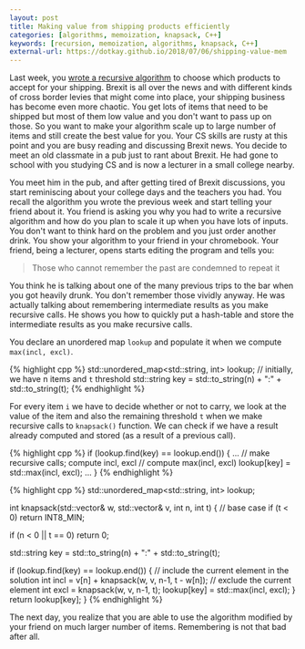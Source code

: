 ```yaml
---
layout: post
title: Making value from shipping products efficiently
categories: [algorithms, memoization, knapsack, C++]
keywords: [recursion, memoization, algorithms, knapsack, C++]
external-url: https://dotkay.github.io/2018/07/06/shipping-value-mem
---
```


Last week, you [wrote a recursive algorithm](https://dotkay.github.io/2018/07/03/shipping-value-rec) to choose which products to accept for your shipping. Brexit is all over the news and with different kinds of cross border levies that might come into place, your shipping business has become even more chaotic. You get lots of items that need to be shipped but most of them low value and you don't want to pass up on those. So you want to make your algorithm scale up to large number of items and still create the best value for you. Your CS skills are rusty at this point and you are busy reading and discussing Brexit news. You decide to meet an old classmate in a pub just to rant about Brexit. He had gone to school with you studying CS and is now a lecturer in a small college nearby.

You meet him in the pub, and after getting tired of Brexit discussions, you start reminiscing about your college days and the teachers you had. You recall the algorithm you wrote the previous week and start telling your friend about it. You friend is asking you why you had to write a recursive algorithm and how do you plan to scale it up when you have lots of inputs. You don't want to think hard on the problem and you just order another drink. You show your algorithm to your friend in your chromebook. Your friend, being a lecturer, opens starts editing the program and tells you:

> Those who cannot remember the past are condemned to repeat it

You think he is talking about one of the many previous trips to the bar when you got heavily drunk. You don't remember those vividly anyway. He was actually talking about remembering intermediate results as you make recursive calls. He shows you how to quickly put a hash-table and store the intermediate results as you make recursive calls.

You declare an unordered map `lookup` and populate it when we compute `max(incl, excl)`. 

{% highlight cpp %}
std::unordered_map<std::string, int> lookup;
// initially, we have n items and `t` threshold
std::string key = std::to_string(n) + ":" + std::to_string(t);
{% endhighlight %}

For every item `i` we have to decide whether or not to carry, we look at the value of the item and also the remaining threshold `t` when we make recursive calls to `knapsack()` function. We can check if we have a result already computed and stored (as a result of a previous call). 

{% highlight cpp %}
if (lookup.find(key) == lookup.end())
{
  ...
  // make recursive calls; compute incl, excl
  // compute max(incl, excl)
  lookup[key] = std::max(incl, excl);
  ...
}
{% endhighlight %}

{% highlight cpp %}
std::unordered_map<std::string, int> lookup;

int knapsack(std::vector<int>& w, std::vector<int>& v, int n, int t)
{
  // base case
  if (t < 0)
    return INT8_MIN;

  if (n < 0 || t == 0)
    return 0;

  std::string key = std::to_string(n) + ":" + std::to_string(t);

  if (lookup.find(key) == lookup.end())
  {
    // include the current element in the solution
    int incl = v[n] + knapsack(w, v, n-1, t - w[n]);
    // exclude the current element
    int excl = knapsack(w, v, n-1, t);
    lookup[key] = std::max(incl, excl);
  }
  return lookup[key];
}
{% endhighlight %}

The next day, you realize that you are able to use the algorithm modified by your friend on much larger number of items. Remembering is not that bad after all.
